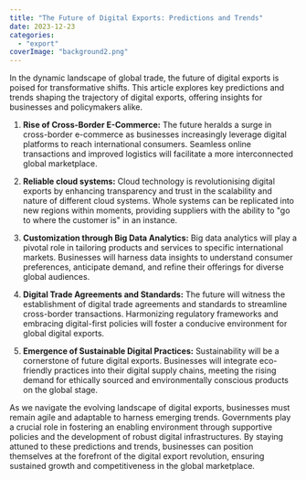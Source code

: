 ```yaml
---
title: "The Future of Digital Exports: Predictions and Trends"
date: 2023-12-23
categories: 
  - "export"
coverImage: "background2.png"
---
```


In the dynamic landscape of global trade, the future of digital exports is poised for transformative shifts. This article explores key predictions and trends shaping the trajectory of digital exports, offering insights for businesses and policymakers alike.

1. **Rise of Cross-Border E-Commerce:** The future heralds a surge in cross-border e-commerce as businesses increasingly leverage digital platforms to reach international consumers. Seamless online transactions and improved logistics will facilitate a more interconnected global marketplace.

3. **Reliable cloud systems:** Cloud technology is revolutionising digital exports by enhancing transparency and trust in the scalability and nature of different cloud systems. Whole systems can be replicated into new regions within moments, providing suppliers with the ability to "go to where the customer is" in an instance.

5. **Customization through Big Data Analytics:** Big data analytics will play a pivotal role in tailoring products and services to specific international markets. Businesses will harness data insights to understand consumer preferences, anticipate demand, and refine their offerings for diverse global audiences.

7. **Digital Trade Agreements and Standards:** The future will witness the establishment of digital trade agreements and standards to streamline cross-border transactions. Harmonizing regulatory frameworks and embracing digital-first policies will foster a conducive environment for global digital exports.

9. **Emergence of Sustainable Digital Practices:** Sustainability will be a cornerstone of future digital exports. Businesses will integrate eco-friendly practices into their digital supply chains, meeting the rising demand for ethically sourced and environmentally conscious products on the global stage.

As we navigate the evolving landscape of digital exports, businesses must remain agile and adaptable to harness emerging trends. Governments play a crucial role in fostering an enabling environment through supportive policies and the development of robust digital infrastructures. By staying attuned to these predictions and trends, businesses can position themselves at the forefront of the digital export revolution, ensuring sustained growth and competitiveness in the global marketplace.
